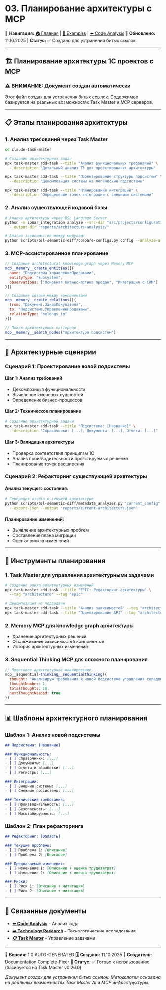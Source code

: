 # 03. Планирование архитектуры с MCP

📍 **Навигация:** [🏠 Главная](../README.md) | [📁 Examples](../README.md) | [⬅️ Code Analysis](./02-Code-Analysis-Examples.md)
📅 **Обновлено:** 11.10.2025 | **Статус:** ✅ Создано для устранения битых ссылок

---

## 🏗️ Планирование архитектуры 1С проектов с MCP

### ⚠️ ВНИМАНИЕ: Документ создан автоматически

Этот файл создан для устранения битых ссылок. Содержимое базируется на реальных возможностях Task Master и MCP серверов.

---

## 📋 Этапы планирования архитектуры

### **1. Анализ требований через Task Master**

```bash
cd claude-task-master

# Создание архитектурных задач
npx task-master add-task --title "Анализ функциональных требований" \
  --description "Детальный анализ ТЗ для проектирования архитектуры"

npx task-master add-task --title "Проектирование структуры подсистем" \
  --description "Декомпозиция системы на логические подсистемы"

npx task-master add-task --title "Планирование интеграций" \
  --description "Определение точек интеграции с внешними системами"
```

### **2. Анализ существующей кодовой базы**

```bash
# Анализ архитектуры через BSL Language Server
python -m sonar_integration analyze --src-dir "src/projects/configuration/" \
  --output-dir "reports/architecture-analysis/"

# Анализ зависимостей между модулями
python scripts/bsl-semantic-diff/compare-configs.py config --analyze-architecture
```

### **3. MCP-ассистированное планирование**

```javascript
// Создание architectural knowledge graph через Memory MCP
mcp__memory__create_entities([{
  name: "Подсистема.УправлениеПродажами",
  entityType: "subsystem",
  observations: ["Основная бизнес-логика продаж", "Интеграция с CRM"]
}])

// Создание связей между компонентами
mcp__memory__create_relations([{
  from: "Документ.ЗаказПокупателя",
  to: "Подсистема.УправлениеПродажами",
  relationType: "belongs_to"
}])

// Поиск архитектурных паттернов
mcp__memory__search_nodes("архитектура подсистем")
```

---

## 🎯 Архитектурные сценарии

### **Сценарий 1: Проектирование новой подсистемы**

#### **Шаг 1: Анализ требований**
- Декомпозиция функциональности
- Выявление ключевых сущностей
- Определение бизнес-процессов

#### **Шаг 2: Техническое планирование**
```bash
# Создание архитектурной задачи
npx task-master add-task --title "Подсистема: [Название]" \
  --description "Справочники: [...], Документы: [...], Отчеты: [...]"
```

#### **Шаг 3: Валидация архитектуры**
- Проверка соответствия принципам 1С
- Анализ производительности проектируемых решений
- Планирование точек расширения

### **Сценарий 2: Рефакторинг существующей архитектуры**

#### **Анализ текущего состояния:**
```bash
# Генерация отчёта о текущей архитектуре
python scripts/bsl-semantic-diff/metadata_analyzer.py "current_config" \
  --export-json --output "reports/current-architecture.json"
```

#### **Планирование изменений:**
- Выявление архитектурных проблем
- Составление плана миграции
- Оценка рисков изменений

---

## 🔧 Инструменты планирования

### **1. Task Master для управления архитектурными задачами**

```bash
# Создание эпика архитектурных изменений
npx task-master add-task --title "EPIC: Рефакторинг архитектуры" \
  --tag "architecture" --tag "epic"

# Декомпозиция на подзадачи
npx task-master add-task --title "Анализ зависимостей" --tag "architecture"
npx task-master add-task --title "Проектирование API" --tag "architecture"
```

### **2. Memory MCP для knowledge graph архитектуры**

- Хранение архитектурных решений
- Отслеживание зависимостей компонентов
- История архитектурных изменений

### **3. Sequential Thinking MCP для сложного планирования**

```javascript
// Пошаговое архитектурное планирование
mcp__sequential-thinking__sequentialthinking({
  thought: "Анализирую требования к новой подсистеме управления складом",
  thoughtNumber: 1,
  totalThoughts: 10,
  nextThoughtNeeded: true
})
```

---

## 📊 Шаблоны архитектурного планирования

### **Шаблон 1: Анализ новой подсистемы**

```markdown
## Подсистема: [Название]

### Функциональность:
- [ ] Справочники: [...]
- [ ] Документы: [...]
- [ ] Отчеты и обработки: [...]
- [ ] Регистры: [...]

### Интеграции:
- [ ] Внешние системы: [...]
- [ ] Смежные подсистемы: [...]

### Технические требования:
- [ ] Производительность: [...]
- [ ] Безопасность: [...]
- [ ] Масштабируемость: [...]
```

### **Шаблон 2: План рефакторинга**

```markdown
## Рефакторинг: [Область]

### Текущие проблемы:
- [ ] Проблема 1: [Описание]
- [ ] Проблема 2: [Описание]

### Предлагаемые изменения:
- [ ] Изменение 1: [Описание + оценка трудозатрат]
- [ ] Изменение 2: [Описание + оценка трудозатрат]

### Риски:
- [ ] Риск 1: [Описание + митигация]
- [ ] Риск 2: [Описание + митигация]
```

---

## 🔗 Связанные документы

- **[⬅️ Code Analysis](./02-Code-Analysis-Examples.md)** - Анализ кода
- **[➡️ Technology Research](./04-Technology-Research.md)** - Технологические исследования
- **[📋 Task Master](../claude-task-master/README.md)** - Управление задачами

---

**📅 Версия:** 1.0 AUTO-GENERATED
**🗓️ Создано:** 11.10.2025
**👤 Создатель:** Documentation Complete-Fixer
**🎯 Статус:** ✅ Готово к использованию (базируется на Task Master v0.26.0)

*Документ создан для устранения битых ссылок. Методология основана на реальных возможностях Task Master AI и MCP инфраструктуры.*